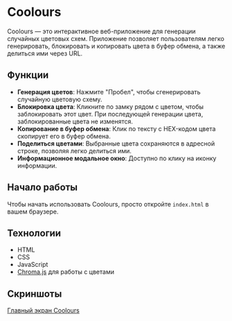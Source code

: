 # Coolours

Coolours — это интерактивное веб-приложение для генерации случайных цветовых схем. Приложение позволяет пользователям легко генерировать, блокировать и копировать цвета в буфер обмена, а также делиться ими через URL.

## Функции

- **Генерация цветов**: Нажмите "Пробел", чтобы сгенерировать случайную цветовую схему.
- **Блокировка цвета**: Кликните по замку рядом с цветом, чтобы заблокировать этот цвет. При последующей генерации цвета, заблокированные цвета не изменятся.
- **Копирование в буфер обмена**: Клик по тексту с HEX-кодом цвета скопирует его в буфер обмена.
- **Поделиться цветами**: Выбранные цвета сохраняются в адресной строке, позволяя легко делиться ими.
- **Информационное модальное окно**: Доступно по клику на иконку информации.

## Начало работы

Чтобы начать использовать Coolours, просто откройте `index.html` в вашем браузере.

## Технологии

- HTML
- CSS
- JavaScript
- [Chroma.js](https://gka.github.io/chroma.js/) для работы с цветами


## Скриншоты

[Главный экран Coolours](https://disk.yandex.ru/i/o2gDej7JhqlVyg)
